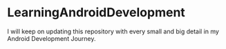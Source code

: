 # LearningAndroidDevelopment
I will keep on updating this repository with every small and big detail in my Android Development Journey.
